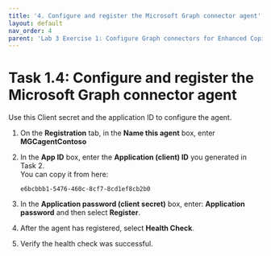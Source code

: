 ```yaml
---
title: '4. Configure and register the Microsoft Graph connector agent'
layout: default
nav_order: 4
parent: 'Lab 3 Exercise 1: Configure Graph connectors for Enhanced Copilot Experience'
---
```


# Task 1.4: Configure and register the Microsoft Graph connector agent

Use this Client secret and the application ID to configure the agent.

1. On the **Registration** tab, in the **Name this agent** box, enter **MGCagentContoso**

1. In the **App ID** box, enter the **Application (client) ID** you generated in Task 2.  
    You can copy it from here:
	
    ```
	e6bcbbb1-5476-460c-8cf7-8cd1ef8cb2b0
	```

1. In the **Application password (client secret)** box, enter: **Application password** and then select **Register**.  


1. After the agent has registered, select **Health Check**.  


1. Verify the health check was successful.